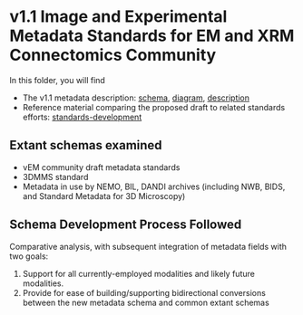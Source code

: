 # v1.1 Image and Experimental Metadata Standards for EM and XRM Connectomics Community
In this folder, you will find
* The v1.1 metadata description: [schema](imaging-metadata-version-1.1.plantuml), [diagram](imaging-metadata.png), [description](imaging-metadata.md)
* Reference material comparing the proposed draft to related standards efforts: [standards-development](standards-development)

## Extant schemas examined
* vEM community draft metadata standards
* 3DMMS standard
* Metadata in use by NEMO, BIL, DANDI archives (including NWB, BIDS, and Standard Metadata for 3D Microscopy)

## Schema Development Process Followed
Comparative analysis, with subsequent integration of metadata fields with two goals:

1. Support for all currently-employed modalities and likely future modalities.
2. Provide for ease of building/supporting bidirectional conversions between the new metadata schema and common extant schemas 
